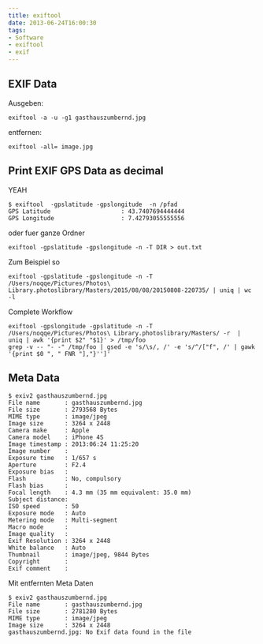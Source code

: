 ```yaml
---
title: exiftool
date: 2013-06-24T16:00:30
tags: 
- Software
- exiftool
- exif
---
```


## EXIF Data

Ausgeben:

    exiftool -a -u -g1 gasthauszumbernd.jpg

entfernen:

    exiftool -all= image.jpg

## Print EXIF GPS Data as decimal

YEAH

    $ exiftool  -gpslatitude -gpslongitude  -n /pfad
    GPS Latitude                    : 43.7407694444444
    GPS Longitude                   : 7.42793055555556

oder fuer ganze Ordner

    exiftool -gpslatitude -gpslongitude -n -T DIR > out.txt

Zum Beispiel so

    exiftool -gpslatitude -gpslongitude -n -T /Users/noqqe/Pictures/Photos\ Library.photoslibrary/Masters/2015/08/08/20150808-220735/ | uniq | wc -l

Complete Workflow

    exiftool -gpslongitude -gpslatitude -n -T /Users/noqqe/Pictures/Photos\ Library.photoslibrary/Masters/ -r  | uniq | awk '{print $2" "$1}' > /tmp/foo
    grep -v -- "- -" /tmp/foo | gsed -e 's/\s/, /' -e 's/^/["f", /' | gawk '{print $0 ", " FNR "],"}'']'

## Meta Data

~~~
$ exiv2 gasthauszumbernd.jpg
File name       : gasthauszumbernd.jpg
File size       : 2793568 Bytes
MIME type       : image/jpeg
Image size      : 3264 x 2448
Camera make     : Apple
Camera model    : iPhone 4S
Image timestamp : 2013:06:24 11:25:20
Image number    :
Exposure time   : 1/657 s
Aperture        : F2.4
Exposure bias   :
Flash           : No, compulsory
Flash bias      :
Focal length    : 4.3 mm (35 mm equivalent: 35.0 mm)
Subject distance:
ISO speed       : 50
Exposure mode   : Auto
Metering mode   : Multi-segment
Macro mode      :
Image quality   :
Exif Resolution : 3264 x 2448
White balance   : Auto
Thumbnail       : image/jpeg, 9844 Bytes
Copyright       :
Exif comment    :
~~~

Mit entfernten Meta Daten

~~~
$ exiv2 gasthauszumbernd.jpg
File name       : gasthauszumbernd.jpg
File size       : 2781280 Bytes
MIME type       : image/jpeg
Image size      : 3264 x 2448
gasthauszumbernd.jpg: No Exif data found in the file
~~~
